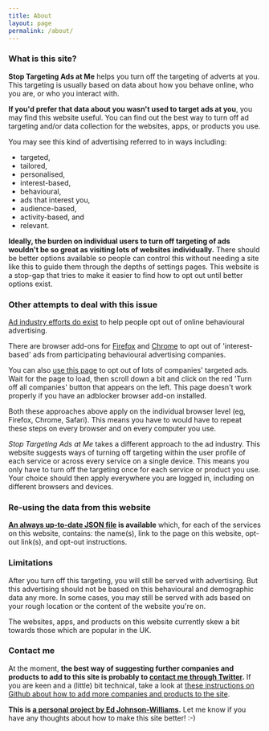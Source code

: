 ```yaml
---
title: About
layout: page
permalink: /about/
---
```


### What is this site?

**Stop Targeting Ads at Me** helps you turn off the targeting of adverts at you. This targeting is usually based on data about how you behave online, who you are, or who you interact with.

**If you'd prefer that data about you wasn't used to target ads at you**, you may find this website useful. You can find out the best way to turn off ad targeting and/or data collection for the websites, apps, or products you use.

You may see this kind of advertising referred to in ways including:

* targeted,
* tailored,
* personalised,
* interest-based,
* behavioural,
* ads that interest you,
* audience-based,
* activity-based, and
* relevant.

**Ideally, the burden on individual users to turn off targeting of ads wouldn't be so great as visiting lots of websites individually.** There should be better options available so people can control this without needing a site like this to guide them through the depths of settings pages. This website is a stop-gap that tries to make it easier to find how to opt out until better options exist.

### Other attempts to deal with this issue

[Ad industry efforts do exist](http://www.youronlinechoices.com/uk/your-ad-choices) to help people opt out of online behavioural advertising.

There are browser add-ons for [Firefox](https://addons.mozilla.org/en-US/firefox/addon/youronlinechoices-plugin) and [Chrome](https://chrome.google.com/webstore/detail/protect-my-choices/hdgloanjhdcenjgiafkpbehddcnonlic) to opt out of 'interest-based' ads from participating behavioural advertising companies.

You can also [use this page](http://www.youronlinechoices.com/uk/your-ad-choices) to opt out of lots of companies' targeted ads. Wait for the page to load, then scroll down a bit and click on the red 'Turn off all companies' button that appears on the left. This page doesn't work properly if you have an adblocker browser add-on installed.

Both these approaches above apply on the individual browser level (eg, Firefox, Chrome, Safari). This means you have to would have to repeat these steps on every browser and on every computer you use.

*Stop Targeting Ads at Me* takes a different approach to the ad industry. This website suggests ways of turning off targeting within the user profile of each service or across every service on a single device. This means you only have to turn off the targeting once for each service or product you use. Your choice should then apply everywhere you are logged in, including on different browsers and devices.

### Re-using the data from this website

**[An always up-to-date JSON file](/api/api.json) is available** which, for each of the services on this website, contains: the name(s), link to the page on this website, opt-out link(s), and opt-out instructions.

### Limitations

After you turn off this targeting, you will still be served with advertising. But this advertising should not be based on this behavioural and demographic data any more. In some cases, you may still be served with ads based on your rough location or the content of the website you're on.

The websites, apps, and products on this website currently skew a bit towards those which are popular in the UK.

### Contact me

At the moment, **the best way of suggesting further companies and products to add to this site is probably to [contact me through Twitter](https://twitter.com/_edjw).** If you are keen and a (little) bit technical, take a look at [these instructions on Github about how to add more companies and products to the site](https://github.com/edjw/stop-targeting-ads-me#how-to-add-a-company-or-product-to-the-site).

**This is [a personal project by Ed Johnson-Williams](https://twitter.com/_edjw).** Let me know if you have any thoughts about how to make this site better! :-)